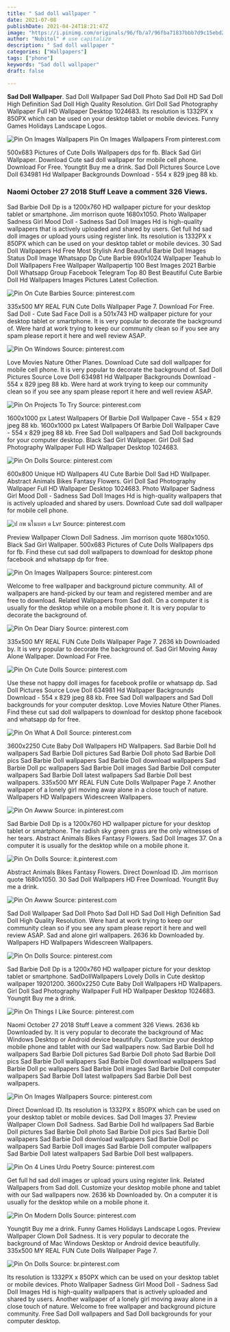 ```yaml
---
title: " Sad doll wallpaper "
date: 2021-07-08
publishDate: 2021-04-24T18:21:47Z
image: "https://i.pinimg.com/originals/96/fb/a7/96fba71837bbb7d9c15ebd2d74a6fca6.jpg"
author: "Nubitol" # use capitalize
description: " Sad doll wallpaper "
categories: ["Wallpapers"]
tags: ["phone"]
keywords: "Sad doll wallpaper"
draft: false

---
```



**Sad Doll Wallpaper**. Sad Doll Wallpaper Sad Doll Photo Sad Doll HD Sad Doll High Definition Sad Doll High Quality Resolution. Girl Doll Sad Photography Wallpaper Full HD Wallpaper Desktop 1024683. Its resolution is 1332PX x 850PX which can be used on your desktop tablet or mobile devices. Funny Games Holidays Landscape Logos.

![Pin On Images Wallpapers](https://i.pinimg.com/originals/a2/05/25/a205254f46a9a5c1d8a2e7696fb32c9f.jpg "Pin On Images Wallpapers")
Pin On Images Wallpapers From pinterest.com


500x683 Pictures of Cute Dolls Wallpapers dps for fb. Black Sad Girl Wallpaper. Download Cute sad doll wallpaper for mobile cell phone. Download For Free. Youngtit Buy me a drink. Sad Doll Pictures Source Love Doll 634981 Hd Wallpaper Backgrounds Download - 554 x 829 jpeg 88 kb.

### Naomi October 27 2018 Stuff Leave a comment 326 Views.

Sad Barbie Doll Dp is a 1200x760 HD wallpaper picture for your desktop tablet or smartphone. Jim morrison quote 1680x1050. Photo Wallpaper Sadness Girl Mood Doll - Sadness Sad Doll Images Hd is high-quality wallpapers that is actively uploaded and shared by users. Get full hd sad doll images or upload yours using register link. Its resolution is 1332PX x 850PX which can be used on your desktop tablet or mobile devices. 30 Sad Doll Wallpapers Hd Free Most Stylish And Beautiful Barbie Doll Images Status Doll Image Whatsapp Dp Cute Barbie 690x1024 Wallpaper Teahub Io Doll Wallpapers Free Wallpaper Wallpapertip 100 Best Images 2021 Barbie Doll Whatsapp Group Facebook Telegram Top 80 Best Beautiful Cute Barbie Doll Hd Wallpapers Images Pictures Latest Collection.


![Pin On Cute Barbies](https://i.pinimg.com/564x/15/a4/6a/15a46af8913bde5b2ed52ad7fce349ff.jpg "Pin On Cute Barbies")
Source: pinterest.com

335x500 MY REAL FUN Cute Dolls Wallpaper Page 7. Download For Free. Sad Doll - Cute Sad Face Doll is a 501x743 HD wallpaper picture for your desktop tablet or smartphone. It is very popular to decorate the background of. Were hard at work trying to keep our community clean so if you see any spam please report it here and well review ASAP.

![Pin On Windows](https://i.pinimg.com/originals/a6/4a/f6/a64af6a51977f65d27675bac962c364c.jpg "Pin On Windows")
Source: pinterest.com

Love Movies Nature Other Planes. Download Cute sad doll wallpaper for mobile cell phone. It is very popular to decorate the background of. Sad Doll Pictures Source Love Doll 634981 Hd Wallpaper Backgrounds Download - 554 x 829 jpeg 88 kb. Were hard at work trying to keep our community clean so if you see any spam please report it here and well review ASAP.

![Pin On Projects To Try](https://i.pinimg.com/736x/74/5d/69/745d699172eb63b7adcec9a3080bef9d.jpg "Pin On Projects To Try")
Source: pinterest.com

1600x1000 px Latest Wallpapers Of Barbie Doll Wallpaper Cave - 554 x 829 jpeg 88 kb. 1600x1000 px Latest Wallpapers Of Barbie Doll Wallpaper Cave - 554 x 829 jpeg 88 kb. Free Sad Doll wallpapers and Sad Doll backgrounds for your computer desktop. Black Sad Girl Wallpaper. Girl Doll Sad Photography Wallpaper Full HD Wallpaper Desktop 1024683.

![Pin On Dolls](https://i.pinimg.com/originals/7c/cd/29/7ccd296d517ad859769b568dd38f07e7.jpg "Pin On Dolls")
Source: pinterest.com

600x800 Unique HD Wallpapers 4U Cute Barbie Doll Sad HD Wallpaper. Abstract Animals Bikes Fantasy Flowers. Girl Doll Sad Photography Wallpaper Full HD Wallpaper Desktop 1024683. Photo Wallpaper Sadness Girl Mood Doll - Sadness Sad Doll Images Hd is high-quality wallpapers that is actively uploaded and shared by users. Download Cute sad doll wallpaper for mobile cell phone.

![ป กพ นในบอร ด Lvr](https://i.pinimg.com/originals/c9/a9/62/c9a96222f0a5e12be5154044cc440c75.jpg "ป กพ นในบอร ด Lvr")
Source: pinterest.com

Preview Wallpaper Clown Doll Sadness. Jim morrison quote 1680x1050. Black Sad Girl Wallpaper. 500x683 Pictures of Cute Dolls Wallpapers dps for fb. Find these cut sad doll wallpapers to download for desktop phone facebook and whatsapp dp for free.

![Pin On Images Wallpapers](https://i.pinimg.com/originals/7e/3d/a5/7e3da54fba9f69bb48fdca8b94fd78e2.jpg "Pin On Images Wallpapers")
Source: pinterest.com

Welcome to free wallpaper and background picture community. All of wallpapers are hand-picked by our team and registered member and are free to download. Related Wallpapers from Sad doll. On a computer it is usually for the desktop while on a mobile phone it. It is very popular to decorate the background of.

![Pin On Dear Diary](https://i.pinimg.com/originals/49/66/d2/4966d2d989187aac45adfb39388ad4af.jpg "Pin On Dear Diary")
Source: pinterest.com

335x500 MY REAL FUN Cute Dolls Wallpaper Page 7. 2636 kb Downloaded by. It is very popular to decorate the background of. Sad Girl Moving Away Alone Wallpaper. Download For Free.

![Pin On Cute Dolls](https://i.pinimg.com/originals/af/16/0a/af160aed6fc56989a070f5f7f7d6a729.jpg "Pin On Cute Dolls")
Source: pinterest.com

Use these not happy doll images for facebook profile or whatsapp dp. Sad Doll Pictures Source Love Doll 634981 Hd Wallpaper Backgrounds Download - 554 x 829 jpeg 88 kb. Free Sad Doll wallpapers and Sad Doll backgrounds for your computer desktop. Love Movies Nature Other Planes. Find these cut sad doll wallpapers to download for desktop phone facebook and whatsapp dp for free.

![Pin On What A Doll](https://i.pinimg.com/originals/62/30/02/623002b9518d109177c82d4abede7903.jpg "Pin On What A Doll")
Source: pinterest.com

3600x2250 Cute Baby Doll Wallpapers HD Wallpapers. Sad Barbie Doll hd wallpapers Sad Barbie Doll pictures Sad Barbie Doll photo Sad Barbie Doll pics Sad Barbie Doll wallpapers Sad Barbie Doll download wallpapers Sad Barbie Doll pc wallpapers Sad Barbie Doll images Sad Barbie Doll computer wallpapers Sad Barbie Doll latest wallpapers Sad Barbie Doll best wallpapers. 335x500 MY REAL FUN Cute Dolls Wallpaper Page 7. Another wallpaper of a lonely girl moving away alone in a close touch of nature. Wallpapers HD Wallpapers Widescreen Wallpapers.

![Pin On Awww](https://i.pinimg.com/originals/56/c0/b2/56c0b27f951960e477ff8fe83523f8cc.jpg "Pin On Awww")
Source: in.pinterest.com

Sad Barbie Doll Dp is a 1200x760 HD wallpaper picture for your desktop tablet or smartphone. The radish sky green grass are the only witnesses of her tears. Abstract Animals Bikes Fantasy Flowers. Sad Doll Images 37. On a computer it is usually for the desktop while on a mobile phone it.

![Pin On Dolls](https://i.pinimg.com/originals/ae/d1/b3/aed1b38fb3fdc278c09b1dc803a74afa.jpg "Pin On Dolls")
Source: it.pinterest.com

Abstract Animals Bikes Fantasy Flowers. Direct Download ID. Jim morrison quote 1680x1050. 30 Sad Doll Wallpapers HD Free Download. Youngtit Buy me a drink.

![Pin On Awww](https://i.pinimg.com/originals/77/ec/e1/77ece1c11024561015e87d554937eb1f.jpg "Pin On Awww")
Source: pinterest.com

Sad Doll Wallpaper Sad Doll Photo Sad Doll HD Sad Doll High Definition Sad Doll High Quality Resolution. Were hard at work trying to keep our community clean so if you see any spam please report it here and well review ASAP. Sad and alone girl wallpapers. 2636 kb Downloaded by. Wallpapers HD Wallpapers Widescreen Wallpapers.

![Pin On Dolls](https://i.pinimg.com/originals/9f/ef/45/9fef4502e7bfa31e2f7cc619a370fecc.jpg "Pin On Dolls")
Source: pinterest.com

Sad Barbie Doll Dp is a 1200x760 HD wallpaper picture for your desktop tablet or smartphone. SadDollWallpapers Lovely Dolls in Cute desktop wallpaper 19201200. 3600x2250 Cute Baby Doll Wallpapers HD Wallpapers. Girl Doll Sad Photography Wallpaper Full HD Wallpaper Desktop 1024683. Youngtit Buy me a drink.

![Pin On Things I Like](https://i.pinimg.com/originals/77/10/a9/7710a9347525c776c0ad092169c192c3.png "Pin On Things I Like")
Source: pinterest.com

Naomi October 27 2018 Stuff Leave a comment 326 Views. 2636 kb Downloaded by. It is very popular to decorate the background of Mac Windows Desktop or Android device beautifully. Customize your desktop mobile phone and tablet with our Sad wallpapers now. Sad Barbie Doll hd wallpapers Sad Barbie Doll pictures Sad Barbie Doll photo Sad Barbie Doll pics Sad Barbie Doll wallpapers Sad Barbie Doll download wallpapers Sad Barbie Doll pc wallpapers Sad Barbie Doll images Sad Barbie Doll computer wallpapers Sad Barbie Doll latest wallpapers Sad Barbie Doll best wallpapers.

![Pin On Images Wallpapers](https://i.pinimg.com/originals/a2/05/25/a205254f46a9a5c1d8a2e7696fb32c9f.jpg "Pin On Images Wallpapers")
Source: pinterest.com

Direct Download ID. Its resolution is 1332PX x 850PX which can be used on your desktop tablet or mobile devices. Sad Doll Images 37. Preview Wallpaper Clown Doll Sadness. Sad Barbie Doll hd wallpapers Sad Barbie Doll pictures Sad Barbie Doll photo Sad Barbie Doll pics Sad Barbie Doll wallpapers Sad Barbie Doll download wallpapers Sad Barbie Doll pc wallpapers Sad Barbie Doll images Sad Barbie Doll computer wallpapers Sad Barbie Doll latest wallpapers Sad Barbie Doll best wallpapers.

![Pin On 4 Lines Urdu Poetry](https://i.pinimg.com/originals/6b/f9/05/6bf905c5b02657575f0ee35a7c981744.jpg "Pin On 4 Lines Urdu Poetry")
Source: pinterest.com

Get full hd sad doll images or upload yours using register link. Related Wallpapers from Sad doll. Customize your desktop mobile phone and tablet with our Sad wallpapers now. 2636 kb Downloaded by. On a computer it is usually for the desktop while on a mobile phone it.

![Pin On Modern Dolls](https://i.pinimg.com/originals/c7/b3/6e/c7b36e6c55960c254d4d9802e5f7eb06.jpg "Pin On Modern Dolls")
Source: pinterest.com

Youngtit Buy me a drink. Funny Games Holidays Landscape Logos. Preview Wallpaper Clown Doll Sadness. It is very popular to decorate the background of Mac Windows Desktop or Android device beautifully. 335x500 MY REAL FUN Cute Dolls Wallpaper Page 7.

![Pin On Dolls](https://i.pinimg.com/originals/96/fb/a7/96fba71837bbb7d9c15ebd2d74a6fca6.jpg "Pin On Dolls")
Source: br.pinterest.com

Its resolution is 1332PX x 850PX which can be used on your desktop tablet or mobile devices. Photo Wallpaper Sadness Girl Mood Doll - Sadness Sad Doll Images Hd is high-quality wallpapers that is actively uploaded and shared by users. Another wallpaper of a lonely girl moving away alone in a close touch of nature. Welcome to free wallpaper and background picture community. Free Sad Doll wallpapers and Sad Doll backgrounds for your computer desktop.

